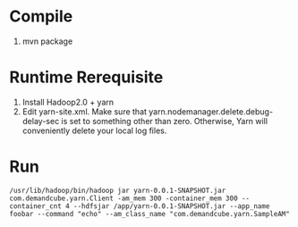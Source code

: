 Compile
=======
1. mvn package


Runtime Rerequisite
===================
1. Install Hadoop2.0 + yarn
2. Edit yarn-site.xml. Make sure that yarn.nodemanager.delete.debug-delay-sec is set to something other than zero. Otherwise, Yarn will conveniently delete your local log files.


Run
===
```
/usr/lib/hadoop/bin/hadoop jar yarn-0.0.1-SNAPSHOT.jar com.demandcube.yarn.Client -am_mem 300 -container_mem 300 --container_cnt 4 --hdfsjar /app/yarn-0.0.1-SNAPSHOT.jar --app_name foobar --command "echo" --am_class_name "com.demandcube.yarn.SampleAM"

```
